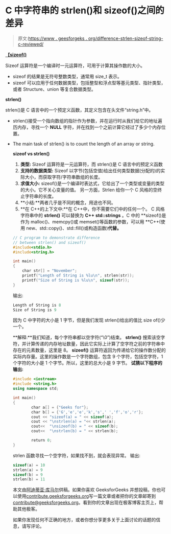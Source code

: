 # C 中字符串的 strlen()和 sizeof()之间的差异

> 原文:[https://www . geesforgeks . org/difference-strlen-sizeof-string-c-reviewed/](https://www.geeksforgeeks.org/difference-strlen-sizeof-string-c-reviewed/)

**[【sizeof()](https://www.geeksforgeeks.org/sizeof-operator-c/)**

Sizeof 运算符是一个编译时一元运算符，可用于计算其操作数的大小。

*   sizeof 的结果是无符号整数类型，通常用 size_t 表示。
*   sizeof 可以应用于任何数据类型，包括整型和浮点型等基元类型、指针类型，或者 Structure、union 等复合数据类型。

**strlen()**

strlen()是 C 语言中的一个预定义函数，其定义包含在头文件“string.h”中。

*   strlen()接受一个指向数组的指针作为参数，并在运行时从我们给它的地址遍历内存，寻找一个 **NULL** 字符，并在找到一个之前计算它经过了多少个内存位置。
*   The main task of strlen() is to count the length of an array or string.

    **sizeof vs strlen()**

    1.  **类型:** Sizeof 运算符是一元运算符，而 strlen()是 C 语言中的预定义函数
    2.  **支持的数据类型:** Sizeof 以字节(包括空值)给出任何类型数据(分配的)的实际大小，而获取字符/字符串数组的长度。
    3.  **求值大小:** sizeof()是一个编译时表达式，它给出了一个类型或变量的类型的大小。它不关心变量的值。
        另一方面，Strlen 给你一个 C 风格的空终止字符串的长度。
    4.  **小结:**两者几乎是不同的概念，用途也不同。
    5.  **在 C++的上下文中:**在 C++中，你不需要它们中的任何一个。
        C 风格字符串中的 **strlen()** 可以替换为 **C++ std::strings** 。C 中的
        **sizeof()是作为 malloc()、memcpy()或 memset()等函数的参数，可以用 **C++(使用 new、std::copy()、std::fill()或构造函数)**代替。**

    ```cpp
    // C program to demonstrate difference 
    // between strlen() and sizeof()
    #include<stdio.h>
    #include<string.h>

    int main()
    {
        char str[] = "November";
        printf("Length of String is %lu\n", strlen(str));
        printf("Size of String is %lu\n", sizeof(str));
    }
    ```

    输出:

    ```cpp
    Length of String is 8
    Size of String is 9

    ```

    因为 C 中字符的大小是 1 字节，但是我们发现 strlen()给出的值比 size of()少一个。

    **解释:**我们知道，每个字符串都以空字符(“\0”)结束。
    **strlen()** 搜索该空字符，并计算传递的内存地址数量，因此它实际上计算了空字符之前的字符串中存在的元素数量，这里是 8。
    **sizeof()** 运算符返回为传递给它的操作数分配的实际内存量。这里的操作数是一个字符数组，包含 9 个字符，包括空字符，1 个字符的大小是 1 个字节。所以，这里的总大小是 9 字节。
    **试猜以下程序的输出:**

    ```cpp
    #include <iostream>
    #include <string.h>
    using namespace std;

    int main()
    {
            char a[] = {"Geeks for"};
            char b[] = {'G','e','e','k','s',' ','f','o','r'};
            cout << "sizeof(a) = " << sizeof(a);
            cout << "\nstrlen(a) = "<< strlen(a);
            cout<<  "\nsizeof(b) = " << sizeof(b);
            cout<<  "\nstrlen(b) = " << strlen(b);

            return 0;
    }
    ```

    strlen 函数寻找一个空字符，如果找不到，就会表现异常。
    输出:

    ```cpp
    sizeof(a) = 10
    strlen(a) = 9
    sizeof(b) = 9
    strlen(b) = 11

    ```

    本文由[阿迪蒂亚·库马尔](https://www.linkedin.com/in/aditya-kumar-837315100/)供稿。如果你喜欢 GeeksforGeeks 并想投稿，你也可以使用[contribute.geeksforgeeks.org](http://contribute.geeksforgeeks.org)写一篇文章或者把你的文章邮寄到 contribute@geeksforgeeks.org。看到你的文章出现在极客博客主页上，帮助其他极客。

    如果你发现任何不正确的地方，或者你想分享更多关于上面讨论的话题的信息，请写评论。
